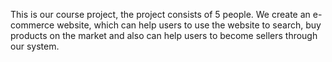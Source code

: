 This is our course project, the project consists of 5 people. We create an e-commerce website, which can help users to use the website to search, buy products on the market and also can help users to become sellers through our system.
